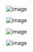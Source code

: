 ![image](https://github.com/user-attachments/assets/2111d3e0-eb6d-427a-9077-56f0a5a786fe)

![image](https://github.com/user-attachments/assets/709fc436-5673-47e8-81f2-0a61da62bce3)

![image](https://github.com/user-attachments/assets/6a9ee8a1-4859-411b-8e16-0cdf3f2d6c8a)

![image](https://github.com/user-attachments/assets/a76b19cd-b595-4a43-ae67-f819d6905716)






